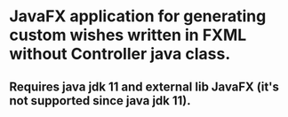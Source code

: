 # JavaFX application for generating custom wishes written in FXML without Controller java class.
## Requires java jdk 11 and external lib JavaFX (it's not supported since java jdk 11).
